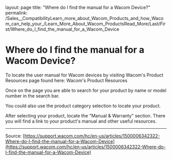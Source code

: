 layout: page
title: "Where do I find the manual for a Wacom Device?"
permalink: /Sales__CompatibilityLearn_more_about_Wacom_Products_and_how_Wacom_can_help_your_/Learn_More_About_Wacom_ProductsRead_More/Last/First/Where_do_I_find_the_manual_for_a_Wacom_Device

# Where do I find the manual for a Wacom Device?

To locate the user manual for Wacom devices by visiting Wacom's Product Resources page found here: Wacom's Product Resources


Once on the page you are able to search for your product by name or model number in the search bar.





You could also use the product category selection to locate your product.





After selecting your product, locate the "Manual & Warranty" section. There you will find a link to your product's manual and other useful resources.

---
Source: [https://support.wacom.com/hc/en-us/articles/1500006342322-Where-do-I-find-the-manual-for-a-Wacom-Device](https://support.wacom.com/hc/en-us/articles/1500006342322-Where-do-I-find-the-manual-for-a-Wacom-Device)
